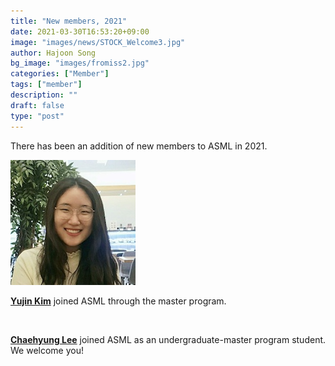 ```yaml
---
title: "New members, 2021"
date: 2021-03-30T16:53:20+09:00
image: "images/news/STOCK_Welcome3.jpg"
author: Hajoon Song
bg_image: "images/fromiss2.jpg"
categories: ["Member"]
tags: ["member"]
description: ""
draft: false
type: "post"
---
```


There has been an addition of new members to ASML in 2021.

<div class='image'>
<img src="/images/group/yujinkim.jpg" class="img-responsive; width:50%;" alt="">
</div>

**[Yujin Kim](/group/yujinkim/#anchor)** joined ASML through the master program.


<div class='image'>
<img src="/images/group/chlee.jpeg" class="img-responsive; width:50%;" alt="">
</div>

**[Chaehyung Lee](/group/chaehyeonglee/#anchor)** joined ASML as an undergraduate-master program student.
We welcome you!
<br>
